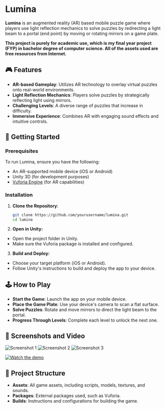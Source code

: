 # Lumina

**Lumina** is an augmented reality (AR) based mobile puzzle game where players use light reflection mechanics to solve puzzles by redirecting a light beam to a portal (end point) by moving or rotating mirrors on a game plate.

**This project is purely for academic use, which is my final year project (FYP) in bachelor degree of computer science. All of the assets used are free resources from Internet.**

## 🎮 Features

- **AR-based Gameplay**: Utilizes AR technology to overlay virtual puzzles onto real-world environments.
- **Light Reflection Mechanics**: Players solve puzzles by strategically reflecting light using mirrors.
- **Challenging Levels**: A diverse range of puzzles that increase in difficulty.
- **Immersive Experience**: Combines AR with engaging sound effects and intuitive controls.

## 🚀 Getting Started

### Prerequisites

To run Lumina, ensure you have the following:
- An AR-supported mobile device (iOS or Android)
- Unity 3D (for development purposes)
- [Vuforia Engine](https://developer.vuforia.com/) (for AR capabilities)

### Installation

1. **Clone the Repository**:
   ```bash
   git clone https://github.com/yourusername/lumina.git
   cd lumina

2. **Open in Unity:**

- Open the project folder in Unity.
- Make sure the Vuforia package is installed and configured.

3. **Build and Deploy:**

- Choose your target platform (iOS or Android).
- Follow Unity's instructions to build and deploy the app to your device.

## 🕹️ How to Play

- **Start the Game**: Launch the app on your mobile device.
- **Place the Game Plate**: Use your device's camera to scan a flat surface.
- **Solve Puzzles**: Rotate and move mirrors to direct the light beam to the portal.
- **Progress Through Levels**: Complete each level to unlock the next one.

## 📸 Screenshots and Video

![Screenshot 1](demo/1.jpg)
![Screenshot 2](demo/2.jpg)
![Screenshot 3](demo/3.jpg)

[![Watch the demo](https://img.youtube.com/vi/uT3uT6bCaLs/hqdefault.jpg)](https://www.youtube.com/watch?v=uT3uT6bCaLs)

## 📂 Project Structure

- **Assets**: All game assets, including scripts, models, textures, and sounds.
- **Packages**: External packages used, such as Vuforia.
- **Builds**: Instructions and configurations for building the game.
